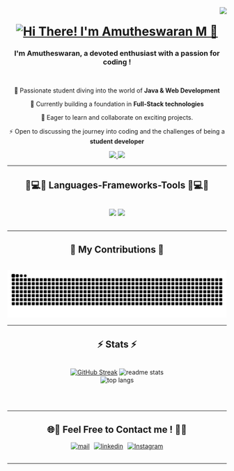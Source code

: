 <img align="right" src="https://visitor-badge.laobi.icu/badge?page_id=GowthamXeno.GowthamXeno" />

<h1 align="center">
    <a href="https://git.io/typing-svg"><img src="https://readme-typing-svg.demolab.com?font=Righteous&size=35&duration=3500&pause=500&center=true&random=false&width=500&height=70&lines=Hi+There!+%F0%9F%91%8B;I'm+Gowtham;Programming+Enthusiast+;Full+Stack+Web+Developer" alt="Hi There! I'm Amutheswaran M 👋 " /></a>
</h1>

<h3 align="center">I'm Amutheswaran, a devoted enthusiast with a passion for coding !</h3>

<br/>

<div align="center">
 
 🔭 Passionate student diving into the world of **Java & Web Development**
 
 🌱 Currently building a foundation in **Full-Stack technologies**

🚀 Eager to learn and collaborate on exciting projects.

⚡ Open to discussing the journey into coding and the challenges of being a **student developer**

 </div>
 
<div align="center"> 
  <a href="mailto:amudheswaran@gmail.com">
    <img src="https://img.shields.io/badge/Gmail-333333?style=for-the-badge&logo=gmail&logoColor=red" />
  </a>
  <a href="https://www.linkedin.com/in/amutheswaran-jd" target="_blank">
    <img src="https://img.shields.io/badge/LinkedIn-0077B5?style=for-the-badge&logo=linkedin&logoColor=white" target="_blank" />
  </a>
<!--   <a href="https://portfoliogowtham.vercel.app/" target="_blank">
     <img src="https://img.shields.io/badge/Portfolio-FF5722?style=for-the-badge&logo=todoist&logoColor=white" target="_blank" /> <!-- sqlite, safari, google-chrome are other good icon options -->
<!--   </a> -->
</div>

 <hr/>
 
<h2 align="center">🌟💻🔧 Languages-Frameworks-Tools 🔧💻🌟</h2>
<br/>
<div align="center">
    <img src="https://skillicons.dev/icons?i=java,javascript,mysql,git,github" />
    <img src="https://skillicons.dev/icons?i=html,css,vscode,bootstrap." /><br>
</div>

<br/>
<hr/>

<div align="center">
  <h2>🐍 My Contributions 🐍</h2>
  <br>
  <picture>
  <source
    media="(prefers-color-scheme: dark)"
    srcset="https://raw.githubusercontent.com/GowthamXeno/GowthamXeno/output/github-contribution-grid-snake-dark-xeno.svg"
  />
  <source
    media="(prefers-color-scheme: light)"
    srcset="https://raw.githubusercontent.com/GowthamXeno/GowthamXeno/output/github-contribution-grid-snake.svg"
  />
  <img
    alt="github contribution grid snake animation"
    src="https://raw.githubusercontent.com/GowthamXeno/GowthamXeno/output/github-contribution-grid-snake-dark-xeno.svg"
  />
</picture>
  
  <br/>
</div>

<hr/>

<h2 align="center">⚡ Stats ⚡</h2>
<br>
<div align=center>
  <a href="https://git.io/streak-stats"><img src="https://streak-stats.demolab.com?user=Amutheswaran2004&theme=transparent&hide_border=true" alt="GitHub Streak" /></a>
  <img width=390 src="https://github-readme-stats-salesp07.vercel.app/api?username=Amutheswaran2004&count_private=true&show_icons=true&theme=transparent&rank_icon=github&hide_border=true" alt="readme stats"/>
  <br/>
  <img width=325 align="center" src="https://github-readme-stats-salesp07.vercel.app/api/top-langs/?username=Amutheswaran2004&hide=HTML&langs_count=8&layout=compact&theme=transparent&hide_border=true&exclude_repo=github-readme-stats" alt="top langs" />
</div>

<br/><br/>


<hr/>

<h2 align="center">🌐👥 Feel Free to Contact me ! 👥🌐</h2>

<div align="center" style="display: flex;justify-content:center; gap: 10px;">
  <a href="mailto:amudheswaran@gmail.com" target="_blank">
    <img src="https://socialize-md.vercel.app/api/badge/mail" width="52" height="40" alt="mail"  />
  </a>
  <a href="www.linkedin.com/in/amutheswaran-jd" target="_blank">
    <img src="https://socialize-md.vercel.app/api/badge/linkedin" width="52" height="40" alt="linkedin"  />
  </a>
  <a href="https://www.instagram.com/_amudesh73_" target="_blank">
    <img src="https://socialize-md.vercel.app/api/badge/instagram" width="52" height="40" alt="Instagram"  />
<!--   </a>
   <a href="https://discord.gg/https://discord.gg/aVx39y5Eq6" target="_blank">
    <img src="https://socialize-md.vercel.app/api/badge/discord" width="52" height="40" alt="Discord"  />
  </a> -->
</div>
<br/>
<hr/>
<!-- <h2 align="center">💰✨ Show Your Support! ✨💰</h2>
<div align="center">
<a href="https://www.buymeacoffee.com/gowthamxeno" target="_blank">
  <img src="https://img.buymeacoffee.com/button-api/?text=Buy%20me%20a%20coffee&emoji=%E2%98%95&slug=gowthamxeno&button_colour=FFDD00&font_colour=000000&font_family=Comic&outline_colour=000000&coffee_colour=ffffff" alt="Buy Me a Coffee">
</a> -->
</div>

<br/>
